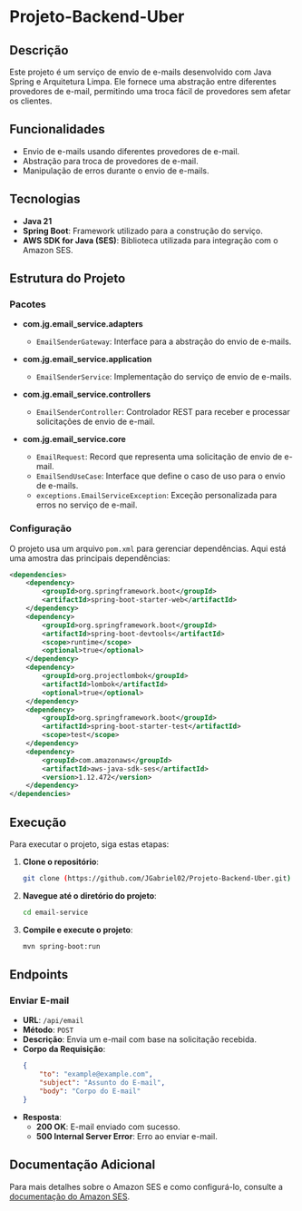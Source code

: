 # Projeto-Backend-Uber

## Descrição

Este projeto é um serviço de envio de e-mails desenvolvido com Java Spring e Arquitetura Limpa. Ele fornece uma abstração entre diferentes provedores de e-mail, permitindo uma troca fácil de provedores sem afetar os clientes.

## Funcionalidades

- Envio de e-mails usando diferentes provedores de e-mail.
- Abstração para troca de provedores de e-mail.
- Manipulação de erros durante o envio de e-mails.

## Tecnologias

- **Java 21**
- **Spring Boot**: Framework utilizado para a construção do serviço.
- **AWS SDK for Java (SES)**: Biblioteca utilizada para integração com o Amazon SES.

## Estrutura do Projeto

### Pacotes

- **com.jg.email_service.adapters**
  - `EmailSenderGateway`: Interface para a abstração do envio de e-mails.

- **com.jg.email_service.application**
  - `EmailSenderService`: Implementação do serviço de envio de e-mails.

- **com.jg.email_service.controllers**
  - `EmailSenderController`: Controlador REST para receber e processar solicitações de envio de e-mail.

- **com.jg.email_service.core**
  - `EmailRequest`: Record que representa uma solicitação de envio de e-mail.
  - `EmailSendUseCase`: Interface que define o caso de uso para o envio de e-mails.
  - `exceptions.EmailServiceException`: Exceção personalizada para erros no serviço de e-mail.

### Configuração

O projeto usa um arquivo `pom.xml` para gerenciar dependências. Aqui está uma amostra das principais dependências:

```xml
<dependencies>
    <dependency>
        <groupId>org.springframework.boot</groupId>
        <artifactId>spring-boot-starter-web</artifactId>
    </dependency>
    <dependency>
        <groupId>org.springframework.boot</groupId>
        <artifactId>spring-boot-devtools</artifactId>
        <scope>runtime</scope>
        <optional>true</optional>
    </dependency>
    <dependency>
        <groupId>org.projectlombok</groupId>
        <artifactId>lombok</artifactId>
        <optional>true</optional>
    </dependency>
    <dependency>
        <groupId>org.springframework.boot</groupId>
        <artifactId>spring-boot-starter-test</artifactId>
        <scope>test</scope>
    </dependency>
    <dependency>
        <groupId>com.amazonaws</groupId>
        <artifactId>aws-java-sdk-ses</artifactId>
        <version>1.12.472</version>
    </dependency>
</dependencies>
```

## Execução

Para executar o projeto, siga estas etapas:

1. **Clone o repositório**:
   ```bash
   git clone (https://github.com/JGabriel02/Projeto-Backend-Uber.git)
   ```

2. **Navegue até o diretório do projeto**:
   ```bash
   cd email-service
   ```

3. **Compile e execute o projeto**:
   ```bash
   mvn spring-boot:run
   ```

## Endpoints

### Enviar E-mail

- **URL**: `/api/email`
- **Método**: `POST`
- **Descrição**: Envia um e-mail com base na solicitação recebida.
- **Corpo da Requisição**:
  ```json
  {
      "to": "example@example.com",
      "subject": "Assunto do E-mail",
      "body": "Corpo do E-mail"
  }
  ```
- **Resposta**:
  - **200 OK**: E-mail enviado com sucesso.
  - **500 Internal Server Error**: Erro ao enviar e-mail.

## Documentação Adicional

Para mais detalhes sobre o Amazon SES e como configurá-lo, consulte a [documentação do Amazon SES](https://docs.aws.amazon.com/ses/latest/DeveloperGuide/Welcome.html).
